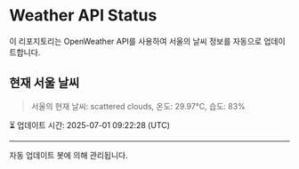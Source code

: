 
# Weather API Status

이 리포지토리는 OpenWeather API를 사용하여 서울의 날씨 정보를 자동으로 업데이트합니다.

## 현재 서울 날씨
> 서울의 현재 날씨: scattered clouds, 온도: 29.97°C, 습도: 83%

⏳ 업데이트 시간: 2025-07-01 09:22:28 (UTC)

---
자동 업데이트 봇에 의해 관리됩니다.
